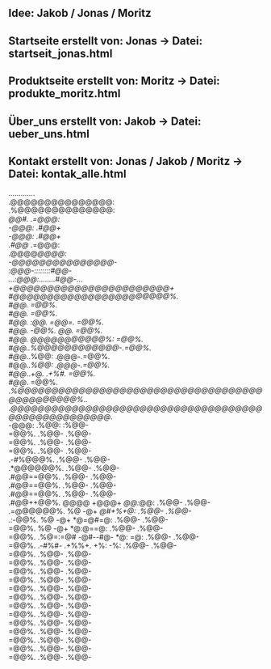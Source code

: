 Idee: Jakob / Jonas / Moritz
------------------------------------------------------------------------
Startseite erstellt von: Jonas -> Datei: startseit_jonas.html
------------------------------------------------------------------------
Produktseite erstellt von: Moritz -> Datei: produkte_moritz.html
------------------------------------------------------------------------
Über_uns erstellt von: Jakob -> Datei: ueber_uns.html
------------------------------------------------------------------------
Kontakt erstellt von: Jonas / Jakob / Moritz -> Datei: kontak_alle.html
------------------------------------------------------------------------
 .............                                                        
                                          .@@@@@@@@@@@@@@@:                                                      
                                          .%@@@@@@@@@@@@@@:                                                      
                                            *@@#.   .=@@@:                                                       
                                            -@@@:   .#@@+                                                        
                                            -@@@:   .#@@+                                                        
                                           .#@@*    .=@@@:                                                       
                                          .@@@@*******@@@@:                                                      
                                          -@@@@@@@@@@@@@@@-                                                      
                                          :@@@-::::::::#@@-                                                      
                                       ...:@@@:........#@@-...                                                   
                                      +@@@@@@@@@@@@@@@@@@@@@@@+                                                  
                                      #@@@@@@@@@@@@@@@@@@@@@@@%.                                                 
                                      #@@*.                =@@%.                                                 
                                      #@@*.                =@@%.                                                 
                                      #@@*.  :@@*.  =@@=.  =@@%.                                                 
                                      #@@*.  -@@%.  *@@*.  =@@%.                                                 
                                      #@@*. *@@@@@@@@@@@%: =@@%.                                                 
                                      #@@*..%@@@@@@@@@@@@-.=@@%.                                                 
                                      #@@*..%@@:     .@@@-.=@@%.                                                 
                                      #@@*..%@@:     .@@@-.=@@%.                                                 
                                      #@@*..+@*.     .+%#. =@@%.                                                 
                                      #@@*.                =@@%.                                                 
                                 .*%@@@@@@@@@@@@@@@@@@@@@@@@@@@@@@@@@@@@@@@@@@@@@@%*..                           
                               .*@@@@@@@@@@@@@@@@@@@@@@@@@@@@@@@@@@@@@@@@@@@@@@@@@@@@*.                          
                               -@@@:                                    .%@@:     :%@@-                          
                               =@@%.                                    .%@@-     .%@@-                          
                               =@@%.                                    .%@@-     .%@@-                          
                               =@@%.                                    .%@@-     .%@@-                          
                           .-#%@@@%.                                    .%@@-     .%@@-                          
                          .*@@@@@@%.                                    .%@@-     .%@@-                          
                          .#@@==@@%.                                    .%@@-     .%@@-                          
                          .#@@==@@%.                                    .%@@-     .%@@-                          
                          .#@@==@@%.                                    .%@@-     .%@@-                          
                          .#@@++@@%.        @@@@    +@@@+ *@@:*@@:      .%@@-     .%@@-                          
                          .=@@@@@@%.          %@      -@+ *@#+%+@:      .%@@-     .%@@-                          
                            .:-*@@%.          %@      -@+ *@=@#=@:      .%@@-     .%@@-                          
                               =@@%.          %@      -@+ *@:@==@:      .%@@-     .%@@-                          
                               =@@%.    .%@=:=@# -@#--#@- *@:  =@:      .%@@-     .%@@-                          
                               =@@%.     .-#%#-   .+%%+.  +%:  -%:      .%@@-     .%@@-                          
                               =@@%.                                    .%@@-     .%@@-                          
                               =@@%.                                    .%@@-     .%@@-                          
                               =@@%.                                    .%@@-     .%@@-                          
                               =@@%.                                    .%@@-     .%@@-                          
                               =@@%.                                    .%@@-     .%@@-                          
                               =@@%.                                    .%@@-     .%@@-                          
                               =@@%.                                    .%@@-     .%@@-                          
                               =@@%.                                    .%@@-     .%@@-                          
                               =@@%.                                    .%@@-     .%@@-                          
                               =@@%.                                    .%@@-     .%@@-                          
                               =@@%.                                    .%@@-     .%@@-                          
                               =@@%.                                    .%@@-     .%@@-                          
                               =@@%.                                    .%@@-     .%@@-       
